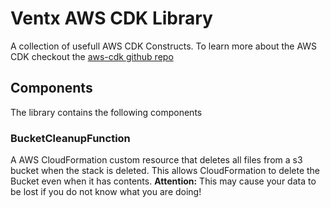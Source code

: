 # Ventx AWS CDK Library

A collection of usefull AWS CDK Constructs. To learn more about the AWS CDK checkout the [aws-cdk github repo](https://github.com/awslabs/aws-cdk)

## Components

The library contains the following components

### BucketCleanupFunction

A AWS CloudFormation custom resource that deletes all files from a s3 bucket when the stack is deleted. This allows CloudFormation to delete the Bucket even when it has contents. __Attention:__ This may cause your data to be lost if you do not know what you are doing!

